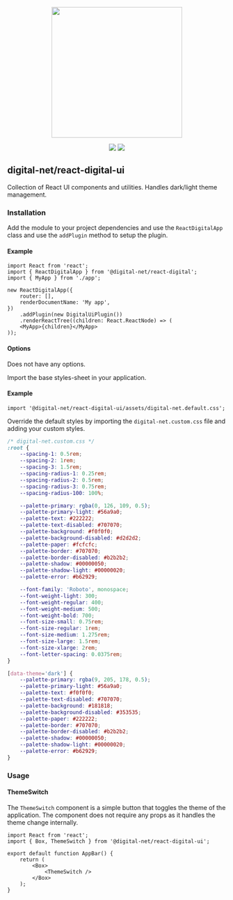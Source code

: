 <p align="center">
    <img width="300" src="/assets/logo-v1_full.svg">
</p>
<div align="center">
    <a href="https://github.com/safari-digital"><img src="https://img.shields.io/badge/safari-digital-green.svg"></a>
    <a href="https://www.typescriptlang.org"><img src="https://img.shields.io/badge/Typescript-blue.svg"></a>
</div>

## digital-net/react-digital-ui
Collection of React UI components and utilities. Handles dark/light theme management.

### Installation
Add the module to your project dependencies and use the `ReactDigitalApp` class and use the `addPlugin` method to 
setup the plugin.

#### Example
```tsx
import React from 'react';
import { ReactDigitalApp } from '@digital-net/react-digital';
import { MyApp } from './app';

new ReactDigitalApp({
    router: [],
    renderDocumentName: 'My app',
})
    .addPlugin(new DigitalUiPlugin())
    .renderReactTree((children: React.ReactNode) => (
    <MyApp>{children}</MyApp>
));
```
#### Options
Does not have any options.

Import the base styles-sheet in your application.
#### Example
```tsx
import '@digital-net/react-digital-ui/assets/digital-net.default.css';
```

Override the default styles by importing the `digital-net.custom.css` file and adding your custom styles.

```css
/* digital-net.custom.css */
:root {
    --spacing-1: 0.5rem;
    --spacing-2: 1rem;
    --spacing-3: 1.5rem;
    --spacing-radius-1: 0.25rem;
    --spacing-radius-2: 0.5rem;
    --spacing-radius-3: 0.75rem;
    --spacing-radius-100: 100%;

    --palette-primary: rgba(0, 126, 109, 0.5);
    --palette-primary-light: #56a9a0;
    --palette-text: #222222;
    --palette-text-disabled: #707070;
    --palette-background: #f0f0f0;
    --palette-background-disabled: #d2d2d2;
    --palette-paper: #fcfcfc;
    --palette-border: #707070;
    --palette-border-disabled: #b2b2b2;
    --palette-shadow: #00000050;
    --palette-shadow-light: #00000020;
    --palette-error: #b62929;

    --font-family: 'Roboto', monospace;
    --font-weight-light: 300;
    --font-weight-regular: 400;
    --font-weight-medium: 500;
    --font-weight-bold: 700;
    --font-size-small: 0.75rem;
    --font-size-regular: 1rem;
    --font-size-medium: 1.275rem;
    --font-size-large: 1.5rem;
    --font-size-xlarge: 2rem;
    --font-letter-spacing: 0.0375rem;
}

[data-theme='dark'] {
    --palette-primary: rgba(9, 205, 178, 0.5);
    --palette-primary-light: #56a9a0;
    --palette-text: #f0f0f0;
    --palette-text-disabled: #707070;
    --palette-background: #181818;
    --palette-background-disabled: #353535;
    --palette-paper: #222222;
    --palette-border: #707070;
    --palette-border-disabled: #b2b2b2;
    --palette-shadow: #00000050;
    --palette-shadow-light: #00000020;
    --palette-error: #b62929;
}
```

### Usage
#### ThemeSwitch
The `ThemeSwitch` component is a simple button that toggles the theme of the application. The component does not 
require any props as it handles the theme change internally.

```tsx
import React from 'react';
import { Box, ThemeSwitch } from '@digital-net/react-digital-ui';

export default function AppBar() {
    return (
        <Box>
            <ThemeSwitch />
        </Box>
    );
}
```